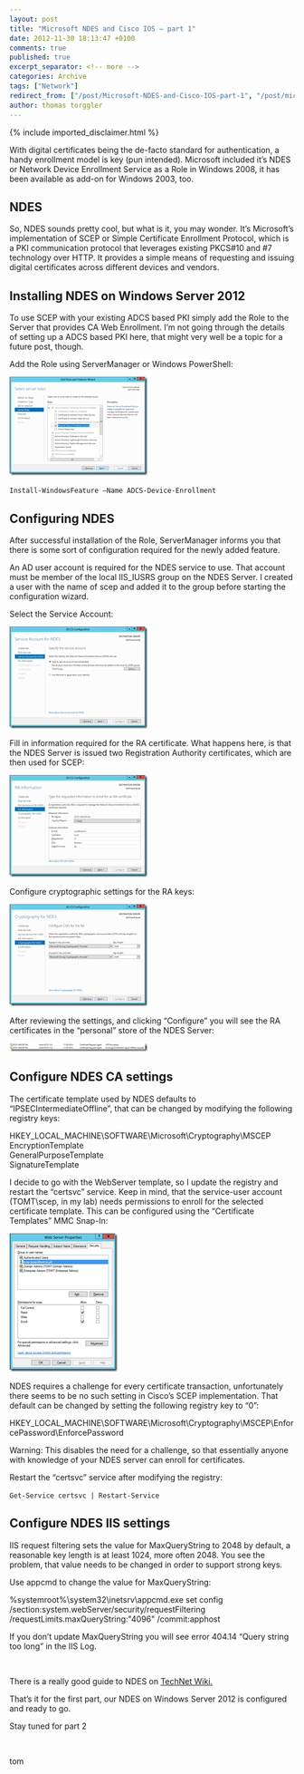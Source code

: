 ```yaml
---
layout: post
title: "Microsoft NDES and Cisco IOS – part 1"
date: 2012-11-30 18:13:47 +0100
comments: true
published: true
excerpt_separator: <!-- more -->
categories: Archive
tags: ["Network"]
redirect_from: ["/post/Microsoft-NDES-and-Cisco-IOS-part-1", "/post/microsoft-ndes-and-cisco-ios-part-1"]
author: thomas torggler
---
```

<!-- more -->
{% include imported_disclaimer.html %}
<p>With digital certificates being the de-facto standard for authentication, a handy enrollment model is key (pun intended). Microsoft included it’s NDES or Network Device Enrollment Service as a Role in Windows 2008, it has been available as add-on for Windows 2003, too.</p>  <h2>NDES</h2>  <p>So, NDES sounds pretty cool, but what is it, you may wonder. It’s Microsoft’s implementation of SCEP or Simple Certificate Enrollment Protocol, which is a PKI communication protocol that leverages existing PKCS#10 and #7 technology over HTTP. It provides a simple means of requesting and issuing digital certificates across different devices and vendors.</p>  <h2>Installing NDES on Windows Server 2012</h2>  <p>To use SCEP with your existing ADCS based PKI simply add the Role to the Server that provides CA Web Enrollment. I’m not going through the details of setting up a ADCS based PKI here, that might very well be a topic for a future post, though.</p>  <p>Add the Role using ServerManager or Windows PowerShell:</p>  <p><a href="/assets/image_472.png"><img title="image" style="border-left-width: 0px; border-right-width: 0px; border-bottom-width: 0px; display: inline; border-top-width: 0px" border="0" alt="image" src="/assets/image_thumb_470.png" width="244" height="174" /></a> </p>  <p><code>Install-WindowsFeature –Name ADCS-Device-Enrollment</code></p>  <h2>Configuring NDES</h2>  <p>After successful installation of the Role, ServerManager informs you that there is some sort of configuration required for the newly added feature.</p>  <p>An AD user account is required for the NDES service to use. That account must be member of the local IIS_IUSRS group on the NDES Server. I created a user with the name of scep and added it to the group before starting the configuration wizard.</p>  <p>Select the Service Account:</p>  <p><a href="/assets/image_473.png"><img title="image" style="border-left-width: 0px; border-right-width: 0px; border-bottom-width: 0px; display: inline; border-top-width: 0px" border="0" alt="image" src="/assets/image_thumb_471.png" width="244" height="180" /></a> </p>  <p>Fill in information required for the RA certificate. What happens here, is that the NDES Server is issued two Registration Authority certificates, which are then used for SCEP:</p>  <p><a href="/assets/image_474.png"><img title="image" style="border-left-width: 0px; border-right-width: 0px; border-bottom-width: 0px; display: inline; border-top-width: 0px" border="0" alt="image" src="/assets/image_thumb_472.png" width="244" height="180" /></a> </p>  <p>Configure cryptographic settings for the RA keys:</p>  <p><a href="/assets/image_475.png"><img title="image" style="border-left-width: 0px; border-right-width: 0px; border-bottom-width: 0px; display: inline; border-top-width: 0px" border="0" alt="image" src="/assets/image_thumb_473.png" width="244" height="180" /></a> </p>  <p>After reviewing the settings, and clicking “Configure” you will see the RA certificates in the “personal” store of the NDES Server:</p>  <p><a href="/assets/image_476.png"><img title="image" style="border-left-width: 0px; border-right-width: 0px; border-bottom-width: 0px; display: inline; border-top-width: 0px" border="0" alt="image" src="/assets/image_thumb_474.png" width="244" height="15" /></a> </p>  <h2>Configure NDES CA settings</h2>  <p>The certificate template used by NDES defaults to “IPSECIntermediateOffline”, that can be changed by modifying the following registry keys:</p>  <p>HKEY_LOCAL_MACHINE\SOFTWARE\Microsoft\Cryptography\MSCEP    <br />EncryptionTemplate     <br />GeneralPurposeTemplate     <br />SignatureTemplate</p>  <p>I decide to go with the WebServer template, so I update the registry and restart the “certsvc” service. Keep in mind, that the service-user account (TOMT\scep, in my lab) needs permissions to enroll for the selected certificate template. This can be configured using the “Certificate Templates” MMC Snap-In:</p>  <p><a href="/assets/image_477.png"><img title="image" style="border-left-width: 0px; border-right-width: 0px; border-bottom-width: 0px; display: inline; border-top-width: 0px" border="0" alt="image" src="/assets/image_thumb_475.png" width="191" height="244" /></a> </p>  <p>NDES requires a challenge for every certificate transaction, unfortunately there seems to be no such setting in Cisco’s SCEP implementation. That default can be changed by setting the following registry key to “0”:</p>  <p>HKEY_LOCAL_MACHINE\SOFTWARE\Microsoft\Cryptography\MSCEP\EnforcePassword\EnforcePassword</p>  <p>Warning: This disables the need for a challenge, so that essentially anyone with knowledge of your NDES server can enroll for certificates.</p>  <p>Restart the “certsvc” service after modifying the registry:</p>  <p><code>Get-Service certsvc | Restart-Service </code></p>  <h2>Configure NDES IIS settings</h2>  <p>IIS request filtering sets the value for MaxQueryString to 2048 by default, a reasonable key length is at least 1024, more often 2048. You see the problem, that value needs to be changed in order to support strong keys.</p>  <p>Use appcmd to change the value for MaxQueryString:</p>  <p>%systemroot%\system32\inetsrv\appcmd.exe set config /section:system.webServer/security/requestFiltering /requestLimits.maxQueryString:&quot;4096&quot; /commit:apphost</p>  <p>If you don’t update MaxQueryString you will see error 404.14 “Query string too long” in the IIS Log. </p>  <p>&#160;</p>  <p>There is a really good guide to NDES on <a href="http://social.technet.microsoft.com/wiki/contents/articles/9063.network-device-enrollment-service-ndes-in-active-directory-certificate-services-ad-cs.aspx" target="_blank">TechNet Wiki.</a>&#160;</p>  <p>That’s it for the first part, our NDES on Windows Server 2012 is configured and ready to go.</p>  <p>Stay tuned for part 2</p>  <p>&#160;</p>  <p>tom</p>
